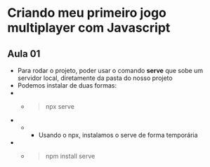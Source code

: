 # Criando meu primeiro jogo multiplayer com Javascript

## Aula 01

- Para rodar o projeto, poder usar o comando **serve** que sobe um servidor local, diretamente da pasta do nosso projeto
- Podemos instalar de duas formas:
- - > npx serve
- - - Usando o npx, instalamos o serve de forma temporária
- - > npm install serve


